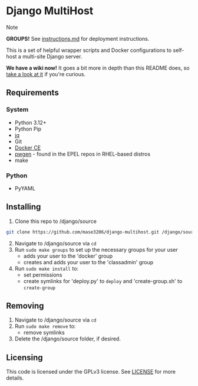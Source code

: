 # Django MultiHost

> [!NOTE]
> **GROUPS!** See [instructions.md](docs/instructions.md) for deployment instructions.

This is a set of helpful wrapper scripts and Docker configurations to self-host a multi-site Django server.

**We have a wiki now!** It goes a bit more in depth than this README does, so [take a look at it](https://github.com/Mase3206/web-dev-host/wiki) if you're curious.

## Requirements
### System
- Python 3.12+
- Python Pip
- [jq](https://jqlang.github.io/jq/)
- Git
- [Docker CE](https://docs.docker.com/desktop/setup/install/linux/)
- [pwgen](https://pkgs.org/search/?q=pwgen) - found in the EPEL repos in RHEL-based distros
- make

### Python
- PyYAML

## Installing

1. Clone this repo to /django/source
```bash
git clone https://github.com/mase3206/django-multihost.git /django/source
```
2. Navigate to /django/source via `cd`
3. Run `sudo make groups` to set up the necessary groups for your user
	- adds your user to the 'docker' group
	- creates and adds your user to the 'classadmin' group
4. Run `sudo make install` to:
	- set permissions
	- create symlinks for 'deploy.py' to `deploy` and 'create-group.sh' to `create-group`


## Removing

1. Navigate to /django/source via `cd`
2. Run `sudo make remove` to:
	- remove symlinks
3. Delete the /django/source folder, if desired.


## Licensing

This code is licensed under the GPLv3 license. See [LICENSE](./LICENSE) for more details.
